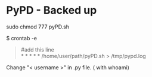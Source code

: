 # PyPD - Backed up


sudo chmod 777 pyPD.sh



$ crontab -e
> #add this line <br>
> \* \* \* \* \* /home/user/path/pyPD.sh > /tmp/pypd.log


Change "< username >" in .py file. ( with whoami)
